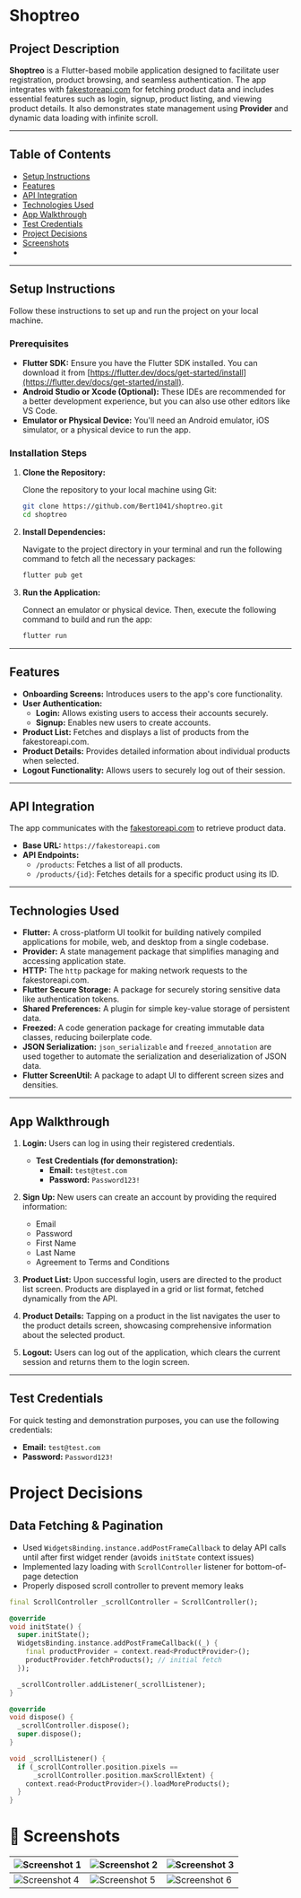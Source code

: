 # Shoptreo

## Project Description

**Shoptreo** is a Flutter-based mobile application designed to facilitate user registration, product browsing, and seamless authentication. The app integrates with [fakestoreapi.com](https://fakestoreapi.com) for fetching product data and includes essential features such as login, signup, product listing, and viewing product details. It also demonstrates state management using **Provider** and dynamic data loading with infinite scroll.

---

## Table of Contents

* [Setup Instructions](#setup-instructions)
* [Features](#features)
* [API Integration](#api-integration)
* [Technologies Used](#technologies-used)
* [App Walkthrough](#app-walkthrough)
* [Test Credentials](#test-credentials)
* [Project Decisions](#project-decisions)
* [Screenshots](#-screenshots)
* 
---

## Setup Instructions

Follow these instructions to set up and run the project on your local machine.

### Prerequisites

* **Flutter SDK:** Ensure you have the Flutter SDK installed. You can download it from [https://flutter.dev/docs/get-started/install](https://flutter.dev/docs/get-started/install).
* **Android Studio or Xcode (Optional):** These IDEs are recommended for a better development experience, but you can also use other editors like VS Code.
* **Emulator or Physical Device:** You'll need an Android emulator, iOS simulator, or a physical device to run the app.

### Installation Steps

1.  **Clone the Repository:**

    Clone the repository to your local machine using Git:

    ```bash
    git clone https://github.com/Bert1041/shoptreo.git
    cd shoptreo
    ```

2.  **Install Dependencies:**

    Navigate to the project directory in your terminal and run the following command to fetch all the necessary packages:

    ```bash
    flutter pub get
    ```

3.  **Run the Application:**

    Connect an emulator or physical device. Then, execute the following command to build and run the app:

    ```bash
    flutter run
    ```

---

## Features

* **Onboarding Screens:** Introduces users to the app's core functionality.
* **User Authentication:**
    * **Login:** Allows existing users to access their accounts securely.
    * **Signup:** Enables new users to create accounts.
* **Product List:** Fetches and displays a list of products from the fakestoreapi.com.
* **Product Details:** Provides detailed information about individual products when selected.
* **Logout Functionality:** Allows users to securely log out of their session.

---

## API Integration

The app communicates with the [fakestoreapi.com](https://fakestoreapi.com) to retrieve product data.

* **Base URL:** `https://fakestoreapi.com`
* **API Endpoints:**
    * `/products`: Fetches a list of all products.
    * `/products/{id}`: Fetches details for a specific product using its ID.

---

## Technologies Used

* **Flutter:** A cross-platform UI toolkit for building natively compiled applications for mobile, web, and desktop from a single codebase.
* **Provider:** A state management package that simplifies managing and accessing application state.
* **HTTP:** The `http` package for making network requests to the fakestoreapi.com.
* **Flutter Secure Storage:** A package for securely storing sensitive data like authentication tokens.
* **Shared Preferences:** A plugin for simple key-value storage of persistent data.
* **Freezed:** A code generation package for creating immutable data classes, reducing boilerplate code.
* **JSON Serialization:** `json_serializable` and `freezed_annotation` are used together to automate the serialization and deserialization of JSON data.
* **Flutter ScreenUtil:** A package to adapt UI to different screen sizes and densities.

---

## App Walkthrough

1.  **Login:** Users can log in using their registered credentials.
    * **Test Credentials (for demonstration):**
        * **Email:** `test@test.com`
        * **Password:** `Password123!`

2.  **Sign Up:** New users can create an account by providing the required information:
    * Email
    * Password
    * First Name
    * Last Name
    * Agreement to Terms and Conditions

3.  **Product List:** Upon successful login, users are directed to the product list screen. Products are displayed in a grid or list format, fetched dynamically from the API.

4.  **Product Details:** Tapping on a product in the list navigates the user to the product details screen, showcasing comprehensive information about the selected product.

5.  **Logout:** Users can log out of the application, which clears the current session and returns them to the login screen.

---

## Test Credentials

For quick testing and demonstration purposes, you can use the following credentials:

* **Email:** `test@test.com`
* **Password:** `Password123!`


# Project Decisions

## Data Fetching & Pagination

- Used `WidgetsBinding.instance.addPostFrameCallback` to delay API calls until after first widget render (avoids `initState` context issues)
- Implemented lazy loading with `ScrollController` listener for bottom-of-page detection
- Properly disposed scroll controller to prevent memory leaks

```dart
final ScrollController _scrollController = ScrollController();

@override
void initState() {
  super.initState();
  WidgetsBinding.instance.addPostFrameCallback((_) {
    final productProvider = context.read<ProductProvider>();
    productProvider.fetchProducts(); // initial fetch
  });

  _scrollController.addListener(_scrollListener);
}

@override
void dispose() {
  _scrollController.dispose();
  super.dispose();
}

void _scrollListener() {
  if (_scrollController.position.pixels ==
      _scrollController.position.maxScrollExtent) {
    context.read<ProductProvider>().loadMoreProducts();
  }
}
```

# 📸 Screenshots

| ![Screenshot 1](images/1.png) | ![Screenshot 2](images/2.png) | ![Screenshot 3](images/3.png) |
|-------------------------------|-------------------------------|-------------------------------|
| ![Screenshot 4](images/4.png) | ![Screenshot 5](images/5.png) | ![Screenshot 6](images/6.png) |